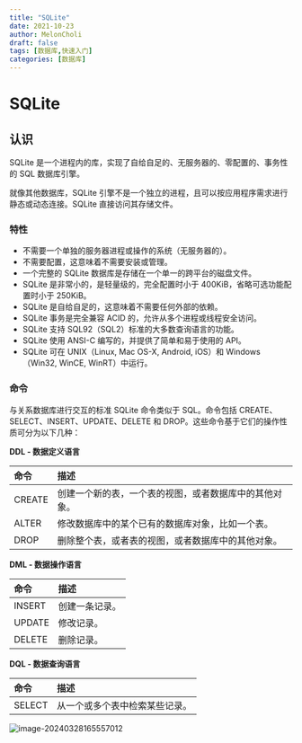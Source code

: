 ```yaml
---
title: "SQLite"
date: 2021-10-23
author: MelonCholi
draft: false
tags: [数据库,快速入门]
categories: [数据库]
---
```


# SQLite

## 认识

SQLite 是一个进程内的库，实现了自给自足的、无服务器的、零配置的、事务性的 SQL 数据库引擎。

就像其他数据库，SQLite 引擎不是一个独立的进程，且可以按应用程序需求进行静态或动态连接。SQLite 直接访问其存储文件。

### 特性

- 不需要一个单独的服务器进程或操作的系统（无服务器的）。
- 不需要配置，这意味着不需要安装或管理。
- 一个完整的 SQLite 数据库是存储在一个单一的跨平台的磁盘文件。
- SQLite 是非常小的，是轻量级的，完全配置时小于 400KiB，省略可选功能配置时小于 250KiB。
- SQLite 是自给自足的，这意味着不需要任何外部的依赖。
- SQLite 事务是完全兼容 ACID 的，允许从多个进程或线程安全访问。
- SQLite 支持 SQL92（SQL2）标准的大多数查询语言的功能。
- SQLite 使用 ANSI-C 编写的，并提供了简单和易于使用的 API。
- SQLite 可在 UNIX（Linux, Mac OS-X, Android, iOS）和 Windows（Win32, WinCE, WinRT）中运行。

### 命令

与关系数据库进行交互的标准 SQLite 命令类似于 SQL。命令包括 CREATE、SELECT、INSERT、UPDATE、DELETE 和 DROP。这些命令基于它们的操作性质可分为以下几种：

**DDL - 数据定义语言**

| 命令   | 描述                                                   |
| :----- | :----------------------------------------------------- |
| CREATE | 创建一个新的表，一个表的视图，或者数据库中的其他对象。 |
| ALTER  | 修改数据库中的某个已有的数据库对象，比如一个表。       |
| DROP   | 删除整个表，或者表的视图，或者数据库中的其他对象。     |

**DML - 数据操作语言**

| 命令   | 描述           |
| :----- | :------------- |
| INSERT | 创建一条记录。 |
| UPDATE | 修改记录。     |
| DELETE | 删除记录。     |

**DQL - 数据查询语言**

| 命令   | 描述                           |
| :----- | :----------------------------- |
| SELECT | 从一个或多个表中检索某些记录。 |

![image-20240328165557012](C:\Users\chenx\AppData\Roaming\Typora\typora-user-images\image-20240328165557012.png)
